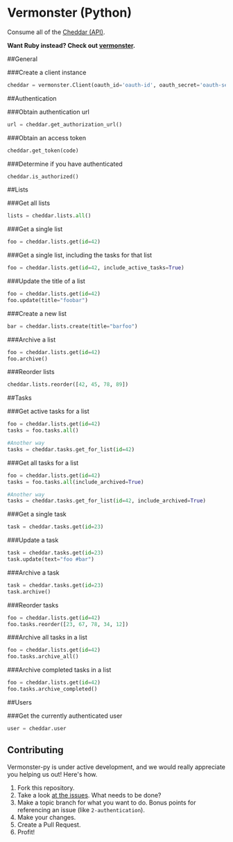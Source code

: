 # Vermonster (Python)

Consume all of the [Cheddar (API)](https://cheddarapp.com/developer).

**Want Ruby instead? Check out [vermonster](https://github.com/eturk/vermonster).**
















##General

###Create a client instance

``` python
cheddar = vermonster.Client(oauth_id='oauth-id', oauth_secret='oauth-secret')
```

##Authentication

###Obtain authentication url

``` python
url = cheddar.get_authorization_url()
```

###Obtain an access token

``` python
cheddar.get_token(code)
```

###Determine if you have authenticated

``` python
cheddar.is_authorized()
```

##Lists

###Get all lists

``` python
lists = cheddar.lists.all()
```

###Get a single list

``` python
foo = cheddar.lists.get(id=42)
```

###Get a single list, including the tasks for that list

``` python
foo = cheddar.lists.get(id=42, include_active_tasks=True)
```

###Update the title of a list

``` python
foo = cheddar.lists.get(id=42)
foo.update(title="foobar")
```

###Create a new list
``` python
bar = cheddar.lists.create(title="barfoo")
```

###Archive a list

``` python
foo = cheddar.lists.get(id=42)
foo.archive()
```

###Reorder lists

``` python
cheddar.lists.reorder([42, 45, 78, 89])
```

##Tasks

###Get active tasks for a list
``` python
foo = cheddar.lists.get(id=42)
tasks = foo.tasks.all()

#Another way
tasks = cheddar.tasks.get_for_list(id=42)
```

###Get all tasks for a list

``` python
foo = cheddar.lists.get(id=42)
tasks = foo.tasks.all(include_archived=True)

#Another way
tasks = cheddar.tasks.get_for_list(id=42, include_archived=True)
```

###Get a single task

``` python
task = cheddar.tasks.get(id=23)
```

###Update a task

``` python
task = cheddar.tasks.get(id=23)
task.update(text="foo #bar")
```

###Archive a task

``` python
task = cheddar.tasks.get(id=23)
task.archive()
```

###Reorder tasks

``` python
foo = cheddar.lists.get(id=42)
foo.tasks.reorder([23, 67, 78, 34, 12])
```

###Archive all tasks in a list

``` python
foo = cheddar.lists.get(id=42)
foo.tasks.archive_all()
```

###Archive completed tasks in a list

``` python
foo = cheddar.lists.get(id=42)
foo.tasks.archive_completed()
```

##Users

###Get the currently authenticated user

``` python
user = cheddar.user
```












## Contributing

Vermonster-py is under active development, and we would really appreciate you helping us out! Here's how.

1. Fork this repository.
2. Take a look [at the issues](https://github.com/jpennell/vermonster-py/issues). What needs to be done?
3. Make a topic branch for what you want to do. Bonus points for referencing an issue (like `2-authentication`).
4. Make your changes.
5. Create a Pull Request.
6. Profit!